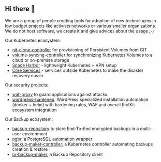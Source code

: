 ## Hi there 👋

We are a group of people creating tools for adoption of new technologies in low budget projects like activists networks or various smaller organizations. We do not host software, we create it and give advices about the usage ;-)

Our Kubernetes ecosystem:
- [git-clone-controller](https://github.com/riotkit-org/git-clone-controller) for provisioning of Persistent Volumes from GIT
- [volume-syncing-controller](https://github.com/riotkit-org/volume-syncing-controller) for synchronizing Kubernetes Volumes to a cloud or on-premise storage
- [Space Harbor](https://github.com/riotkit-org/k3s-space-harbor) - lightweight Kubernetes + VPN setup
- [Core Services](https://github.com/riotkit-org/core-services) - services outside Kubernetes to make the disaster recovery easier

Our security projects:
- [waf-proxy](https://github.com/riotkit-org/waf-proxy) to guard applications against attacks
- [wordpress-hardened](https://github.com/riotkit-org/wordpress-hardened), WordPress specialized installation automation (docker + helm) with hardening rules, WAF and overall RiotKit ecosystem integration

Our Backup ecosystem:
- [backup-repository](https://github.com/riotkit-org/backup-repository) to store End-To-End encrypted backups in a multi-user environment
- [pgbr](https://github.com/riotkit-org/br-pgbr), a PostgreSQL automation wrapper
- [backup-maker-controller](https://github.com/riotkit-org/backup-maker-controller), a Kubernetes controller automating backups creation & restore
- [br-backup-maker](https://github.com/riotkit-org/br-backup-maker), a Backup Repository client
